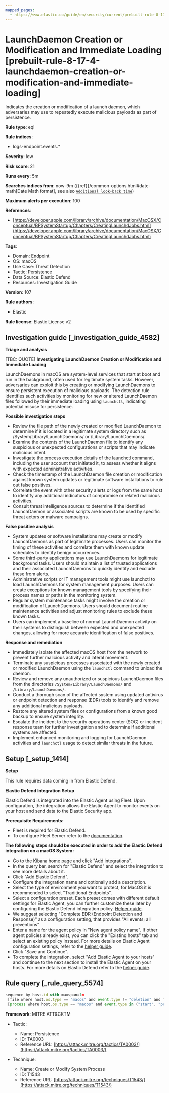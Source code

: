 ```yaml
---
mapped_pages:
  - https://www.elastic.co/guide/en/security/current/prebuilt-rule-8-17-4-launchdaemon-creation-or-modification-and-immediate-loading.html
---
```


# LaunchDaemon Creation or Modification and Immediate Loading [prebuilt-rule-8-17-4-launchdaemon-creation-or-modification-and-immediate-loading]

Indicates the creation or modification of a launch daemon, which adversaries may use to repeatedly execute malicious payloads as part of persistence.

**Rule type**: eql

**Rule indices**:

* logs-endpoint.events.*

**Severity**: low

**Risk score**: 21

**Runs every**: 5m

**Searches indices from**: now-9m ({{ref}}/common-options.html#date-math[Date Math format], see also [`Additional look-back time`](docs-content://solutions/security/detect-and-alert/create-detection-rule.md#rule-schedule))

**Maximum alerts per execution**: 100

**References**:

* [https://developer.apple.com/library/archive/documentation/MacOSX/Conceptual/BPSystemStartup/Chapters/CreatingLaunchdJobs.html](https://developer.apple.com/library/archive/documentation/MacOSX/Conceptual/BPSystemStartup/Chapters/CreatingLaunchdJobs.html)

**Tags**:

* Domain: Endpoint
* OS: macOS
* Use Case: Threat Detection
* Tactic: Persistence
* Data Source: Elastic Defend
* Resources: Investigation Guide

**Version**: 107

**Rule authors**:

* Elastic

**Rule license**: Elastic License v2

## Investigation guide [_investigation_guide_4582]

**Triage and analysis**

[TBC: QUOTE]
**Investigating LaunchDaemon Creation or Modification and Immediate Loading**

LaunchDaemons in macOS are system-level services that start at boot and run in the background, often used for legitimate system tasks. However, adversaries can exploit this by creating or modifying LaunchDaemons to ensure persistent execution of malicious payloads. The detection rule identifies such activities by monitoring for new or altered LaunchDaemon files followed by their immediate loading using `launchctl`, indicating potential misuse for persistence.

**Possible investigation steps**

* Review the file path of the newly created or modified LaunchDaemon to determine if it is located in a legitimate system directory such as /System/Library/LaunchDaemons/ or /Library/LaunchDaemons/.
* Examine the contents of the LaunchDaemon file to identify any suspicious or unexpected configurations or scripts that may indicate malicious intent.
* Investigate the process execution details of the launchctl command, including the user account that initiated it, to assess whether it aligns with expected administrative activities.
* Check the timestamp of the LaunchDaemon file creation or modification against known system updates or legitimate software installations to rule out false positives.
* Correlate the event with other security alerts or logs from the same host to identify any additional indicators of compromise or related malicious activities.
* Consult threat intelligence sources to determine if the identified LaunchDaemon or associated scripts are known to be used by specific threat actors or malware campaigns.

**False positive analysis**

* System updates or software installations may create or modify LaunchDaemons as part of legitimate processes. Users can monitor the timing of these activities and correlate them with known update schedules to identify benign occurrences.
* Some third-party applications may use LaunchDaemons for legitimate background tasks. Users should maintain a list of trusted applications and their associated LaunchDaemons to quickly identify and exclude these from alerts.
* Administrative scripts or IT management tools might use launchctl to load LaunchDaemons for system management purposes. Users can create exceptions for known management tools by specifying their process names or paths in the monitoring system.
* Regular system maintenance tasks might involve the creation or modification of LaunchDaemons. Users should document routine maintenance activities and adjust monitoring rules to exclude these known tasks.
* Users can implement a baseline of normal LaunchDaemon activity on their systems to distinguish between expected and unexpected changes, allowing for more accurate identification of false positives.

**Response and remediation**

* Immediately isolate the affected macOS host from the network to prevent further malicious activity and lateral movement.
* Terminate any suspicious processes associated with the newly created or modified LaunchDaemon using the `launchctl` command to unload the daemon.
* Review and remove any unauthorized or suspicious LaunchDaemon files from the directories `/System/Library/LaunchDaemons/` and `/Library/LaunchDaemons/`.
* Conduct a thorough scan of the affected system using updated antivirus or endpoint detection and response (EDR) tools to identify and remove any additional malicious payloads.
* Restore any altered system files or configurations from a known good backup to ensure system integrity.
* Escalate the incident to the security operations center (SOC) or incident response team for further investigation and to determine if additional systems are affected.
* Implement enhanced monitoring and logging for LaunchDaemon activities and `launchctl` usage to detect similar threats in the future.


## Setup [_setup_1414]

**Setup**

This rule requires data coming in from Elastic Defend.

**Elastic Defend Integration Setup**

Elastic Defend is integrated into the Elastic Agent using Fleet. Upon configuration, the integration allows the Elastic Agent to monitor events on your host and send data to the Elastic Security app.

**Prerequisite Requirements:**

* Fleet is required for Elastic Defend.
* To configure Fleet Server refer to the [documentation](docs-content://reference/ingestion-tools/fleet/fleet-server.md).

**The following steps should be executed in order to add the Elastic Defend integration on a macOS System:**

* Go to the Kibana home page and click "Add integrations".
* In the query bar, search for "Elastic Defend" and select the integration to see more details about it.
* Click "Add Elastic Defend".
* Configure the integration name and optionally add a description.
* Select the type of environment you want to protect, for MacOS it is recommended to select "Traditional Endpoints".
* Select a configuration preset. Each preset comes with different default settings for Elastic Agent, you can further customize these later by configuring the Elastic Defend integration policy. [Helper guide](docs-content://solutions/security/configure-elastic-defend/configure-an-integration-policy-for-elastic-defend.md).
* We suggest selecting "Complete EDR (Endpoint Detection and Response)" as a configuration setting, that provides "All events; all preventions"
* Enter a name for the agent policy in "New agent policy name". If other agent policies already exist, you can click the "Existing hosts" tab and select an existing policy instead. For more details on Elastic Agent configuration settings, refer to the [helper guide](docs-content://reference/ingestion-tools/fleet/agent-policy.md).
* Click "Save and Continue".
* To complete the integration, select "Add Elastic Agent to your hosts" and continue to the next section to install the Elastic Agent on your hosts. For more details on Elastic Defend refer to the [helper guide](docs-content://solutions/security/configure-elastic-defend/install-elastic-defend.md).


## Rule query [_rule_query_5574]

```js
sequence by host.id with maxspan=1m
 [file where host.os.type == "macos" and event.type != "deletion" and file.path : ("/System/Library/LaunchDaemons/*", "/Library/LaunchDaemons/*")]
 [process where host.os.type == "macos" and event.type in ("start", "process_started") and process.name == "launchctl" and process.args == "load"]
```

**Framework**: MITRE ATT&CKTM

* Tactic:

    * Name: Persistence
    * ID: TA0003
    * Reference URL: [https://attack.mitre.org/tactics/TA0003/](https://attack.mitre.org/tactics/TA0003/)

* Technique:

    * Name: Create or Modify System Process
    * ID: T1543
    * Reference URL: [https://attack.mitre.org/techniques/T1543/](https://attack.mitre.org/techniques/T1543/)



